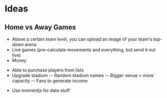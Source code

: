 # Ideas
## Home vs Away Games
* Above a certain team level, you can upload an image of your team's top-down arena
* Live games (pre-calculate movements and everything, but send it out live)
* Money
- Able to purchase players from lists
- Upgrade stadium
-- Random stadium names
-- Bigger venue = more capacity
-- Fans to generate income
* Use momentjs for date stuff